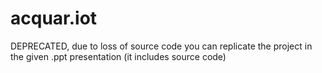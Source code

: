 # acquar.iot
DEPRECATED, due to loss of source code you can replicate the project in the given .ppt presentation (it includes source code)
